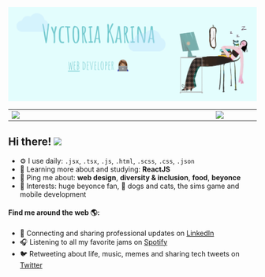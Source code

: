 ![capa_github_vyctoria](https://raw.githubusercontent.com/vyctoriak/vyctoriak/master/capa-github.png)

<center>
  <table>
    <tr>
        <td><img width="400px" align="left" src="https://github-readme-stats.vercel.app/api/top-langs/?username=vyctoriak&hide=html&layout=compact&theme=default" /></td>
        <td><img width="495px" align="left" src="https://github-readme-stats.vercel.app/api?username=vyctoriak&theme=default" /></td>
    </tr>   
  </table>
</center>

<!-- ### Hi there 👋 -->
## Hi there! <img src="https://raw.githubusercontent.com/iampavangandhi/iampavangandhi/master/gifs/Hi.gif" width="10">

- ⚙️ I use daily: `.jsx`, `.tsx`, `.js`, `.html`, `.scss`, `.css`, `.json`
- 🌱 Learning more about and studying: **ReactJS**
- 💬 Ping me about: **web design**, **diversity & inclusion**, **food**, **beyonce**
- 💜 Interests: huge beyonce fan, 🐶 dogs and cats, the sims game and mobile development 

#### Find me around the web 🌎:
- 💼 Connecting and sharing professional updates on <a href="https://www.linkedin.com/in/vyctoriak/">LinkedIn</a>
- 🎧 Listening to all my favorite jams on <a href="https://open.spotify.com/user/karinavyc">Spotify</a>
- 🐦 Retweeting about life, music, memes and sharing tech tweets on <a href="https://twitter.com/vyckarina/">Twitter</a>

<!--
**vyctoriak/vyctoriak** is a ✨ _special_ ✨ repository because its `README.md` (this file) appears on your GitHub profile.

Here are some ideas to get you started:

- 🔭 I’m currently working on ...
- 🌱 I’m currently learning ...
- 👯 I’m looking to collaborate on ...
- 🤔 I’m looking for help with ...
- 💬 Ask me about ...
- 📫 How to reach me: ...
- 😄 Pronouns: ...
- ⚡ Fun fact: ...
-->

